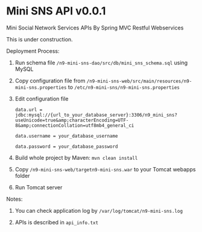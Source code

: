 Mini SNS API v0.0.1
============

Mini Social Network Services APIs By Spring MVC Restful Webservices

This is under construction.

Deployment Process:
  1. Run schema file ```/n9-mini-sns-dao/src/db/mini_sns_schema.sql``` using MySQL

  2. Copy configuration file from ```/n9-mini-sns-web/src/main/resources/n9-mini-sns.properties``` to ```/etc/n9-mini-sns/n9-mini-sns.properties```
  
  3. Edit configuration file 
  
      ```data.url = jdbc:mysql://{url_to_your_database_server}:3306/n9_mini_sns?useUnicode=true&amp;characterEncoding=UTF-8&amp;connectionCollation=utf8mb4_general_ci```


      ```data.username = your_database_username```
      
      
      ```data.password = your_database_password```
      
      
  4. Build whole project by Maven:
      ```mvn clean install ```

  5. Copy ```/n9-mini-sns-web/targetn9-mini-sns.war``` to your Tomcat webapps folder

  6. Run Tomcat server

Notes:
  1. You can check application log by ```/var/log/tomcat/n9-mini-sns.log``` 
  
  2. APIs is described in ```api_info.txt```
